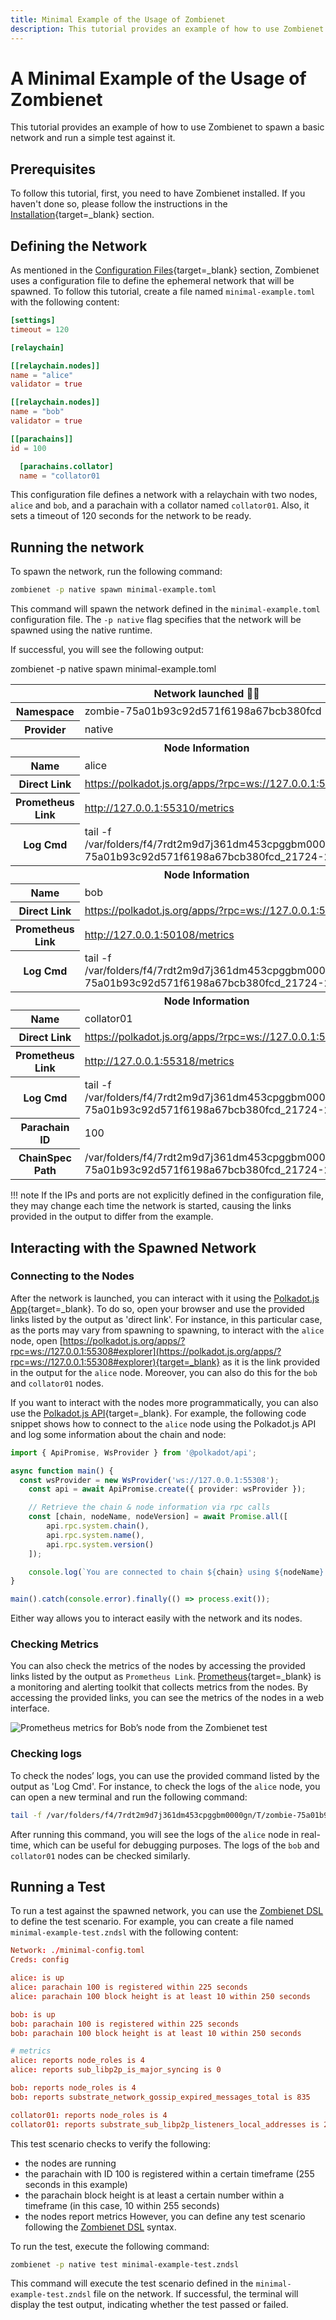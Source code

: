 ```yaml
---
title: Minimal Example of the Usage of Zombienet
description: This tutorial provides an example of how to use Zombienet to spawn a basic network and run a simple test over it.
---
```


# A Minimal Example of the Usage of Zombienet

This tutorial provides an example of how to use Zombienet to spawn a basic network and run a simple test against it.

## Prerequisites

To follow this tutorial, first, you need to have Zombienet installed. If you haven't done so, please follow the instructions in the [Installation](../overview.md/#installation){target=_blank} section.

## Defining the Network

As mentioned in the [Configuration Files](../overview.md/#configuration-files){target=_blank} section, Zombienet uses a configuration file to define the ephemeral network that will be spawned. To follow this tutorial, create a file named `minimal-example.toml` with the following content:

```toml
[settings]
timeout = 120

[relaychain]

[[relaychain.nodes]]
name = "alice"
validator = true

[[relaychain.nodes]]
name = "bob"
validator = true

[[parachains]]
id = 100

  [parachains.collator]
  name = "collator01
```

This configuration file defines a network with a relaychain with two nodes, `alice` and `bob`, and a parachain with a collator named `collator01`. Also, it sets a timeout of 120 seconds for the network to be ready.

## Running the network

To spawn the network, run the following command:

```bash
zombienet -p native spawn minimal-example.toml
```

This command will spawn the network defined in the `minimal-example.toml` configuration file. The `-p native` flag specifies that the network will be spawned using the native runtime.

If successful, you will see the following output:

<div id="termynal" data-termynal>
    <span data-ty="input"><span class="file-path">zombienet -p native spawn minimal-example.toml</span>
    <table>
        <thead>
            <tr>
                <th colspan="3" align="center">
                    Network launched 🚀🚀
                </th>
            </tr>
        </thead>
        <tr>
            <th>Namespace</th>
            <td>zombie-75a01b93c92d571f6198a67bcb380fcd</td>
        </tr>
        <tr>
            <th>Provider</th>
            <td>native</td>
        </tr>
            <tr>
                <th colspan="3" align="center">
                Node Information
                </th>
            </tr>
        <tr>
            <th>Name</th>
            <td>alice</td>
        </tr>
        <tr>
            <th>Direct Link</th>
            <td><a href="https://polkadot.js.org/apps/?rpc=ws://127.0.0.1:55308#explorer">https://polkadot.js.org/apps/?rpc=ws://127.0.0.1:55308#explorer</a></td>
        </tr>
        <tr>
            <th>Prometheus Link</th>
            <td><a href="http://127.0.0.1:55310/metrics">http://127.0.0.1:55310/metrics</a></td>
        </tr>
        <tr>
            <th>Log Cmd</th>
            <td>tail -f /var/folders/f4/7rdt2m9d7j361dm453cpggbm0000gn/T/zombie-75a01b93c92d571f6198a67bcb380fcd_21724-2</td>
        </tr>
            <tr>
                <th colspan="3" align="center">
                Node Information
                </th>
            </tr>
        <tr>
            <th>Name</th>
            <td>bob</td>
        </tr>
        <tr>
            <th>Direct Link</th>
            <td><a href="https://polkadot.js.org/apps/?rpc=ws://127.0.0.1:50312#explorer">https://polkadot.js.org/apps/?rpc=ws://127.0.0.1:55312#explorer</a></td>
        </tr>
        <tr>
            <th>Prometheus Link</th>
            <td><a href="http://127.0.0.1:50108/metrics">http://127.0.0.1:50108/metrics</a></td>
        </tr>
        <tr>
            <th>Log Cmd</th>
            <td>tail -f /var/folders/f4/7rdt2m9d7j361dm453cpggbm0000gn/T/zombie-75a01b93c92d571f6198a67bcb380fcd_21724-2</td>
        </tr>
            <tr>
                <th colspan="3" align="center">
                Node Information
                </th>
            </tr>
        <tr>
            <th>Name</th>
            <td>collator01</td>
        </tr>
        <tr>
            <th>Direct Link</th>
            <td><a href="https://polkadot.js.org/apps/?rpc=ws://127.0.0.1:55316#explorer">https://polkadot.js.org/apps/?rpc=ws://127.0.0.1:55316#explorer</a></td>
        </tr>
        <tr>
            <th>Prometheus Link</th>
            <td><a href="http://127.0.0.1:55318/metrics">http://127.0.0.1:55318/metrics</a></td>
        </tr>
        <tr>
            <th>Log Cmd</th>
            <td>tail -f /var/folders/f4/7rdt2m9d7j361dm453cpggbm0000gn/T/zombie-75a01b93c92d571f6198a67bcb380fcd_21724-2</td>
        </tr>
        <tr>
            <th>Parachain ID</th>
            <td>100</td>
        </tr>
        <tr>
            <th>ChainSpec Path</th>
            <td>/var/folders/f4/7rdt2m9d7j361dm453cpggbm0000gn/T/zombie-75a01b93c92d571f6198a67bcb380fcd_21724-2</td>
        </tr>
    </table>
</div>

!!! note 
    If the IPs and ports are not explicitly defined in the configuration file, they may change each time the network is started, causing the links provided in the output to differ from the example.

## Interacting with the Spawned Network

### Connecting to the Nodes

After the network is launched, you can interact with it using the [Polkadot.js App](https://polkadot.js.org/apps/){target=_blank}. To do so, open your browser and use the provided links listed by the output as 'direct link'. For instance, in this particular case, as the ports may vary from spawning to spawning, to interact with the `alice` node, open [https://polkadot.js.org/apps/?rpc=ws://127.0.0.1:55308#explorer](https://polkadot.js.org/apps/?rpc=ws://127.0.0.1:55308#explorer){target=_blank} as it is the link provided in the output for the `alice` node. Moreover, you can also do this for the `bob` and `collator01` nodes.

If you want to interact with the nodes more programmatically, you can also use the [Polkadot.js API](https://polkadot.js.org/api/){target=_blank}. For example, the following code snippet shows how to connect to the `alice` node using the Polkadot.js API and log some information about the chain and node:

```typescript
import { ApiPromise, WsProvider } from '@polkadot/api';

async function main() {
  const wsProvider = new WsProvider('ws://127.0.0.1:55308');
    const api = await ApiPromise.create({ provider: wsProvider });

    // Retrieve the chain & node information via rpc calls
    const [chain, nodeName, nodeVersion] = await Promise.all([
        api.rpc.system.chain(),
        api.rpc.system.name(),
        api.rpc.system.version()
    ]);

    console.log(`You are connected to chain ${chain} using ${nodeName} v${nodeVersion}`);
}

main().catch(console.error).finally(() => process.exit());
```

Either way allows you to interact easily with the network and its nodes.

### Checking Metrics

You can also check the metrics of the nodes by accessing the provided links listed by the output as `Prometheus Link`. [Prometheus](https://prometheus.io/){target=_blank} is a monitoring and alerting toolkit that collects metrics from the nodes. By accessing the provided links, you can see the metrics of the nodes in a web interface.

![Prometheus metrics for Bob’s node from the Zombienet test](/polkadot-ecosystem-docs-draft/images/dev-tools/zombienet/tutorials/zombienet-1.webp)

### Checking logs

To check the nodes’ logs, you can use the provided command listed by the output as 'Log Cmd'. For instance, to check the logs of the `alice` node, you can open a new terminal and run the following command:

```bash
tail -f /var/folders/f4/7rdt2m9d7j361dm453cpggbm0000gn/T/zombie-75a01b93c92d571f6198a67bcb380fcd_21724-SEzfCidQ1za4/alice.log
```

After running this command, you will see the logs of the `alice` node in real-time, which can be useful for debugging purposes. The logs of the `bob` and `collator01` nodes can be checked similarly.

## Running a Test

To run a test against the spawned network, you can use the [Zombienet DSL](../testing.md) to define the test scenario. For example, you can create a file named `minimal-example-test.zndsl` with the following content:

```toml
Network: ./minimal-config.toml
Creds: config

alice: is up
alice: parachain 100 is registered within 225 seconds
alice: parachain 100 block height is at least 10 within 250 seconds

bob: is up
bob: parachain 100 is registered within 225 seconds
bob: parachain 100 block height is at least 10 within 250 seconds

# metrics
alice: reports node_roles is 4
alice: reports sub_libp2p_is_major_syncing is 0

bob: reports node_roles is 4
bob: reports substrate_network_gossip_expired_messages_total is 835

collator01: reports node_roles is 4
collator01: reports substrate_sub_libp2p_listeners_local_addresses is 2
```

This test scenario checks to verify the following:
- the nodes are running 
- the parachain with ID 100 is registered within a certain timeframe (255 seconds in this example) 
- the parachain block height is at least a certain number within a timeframe (in this case, 10 within 255 seconds)
- the nodes report metrics 
However, you can define any test scenario following the [Zombienet DSL](../testing.md) syntax.

To run the test, execute the following command:

```bash
zombienet -p native test minimal-example-test.zndsl
```

This command will execute the test scenario defined in the `minimal-example-test.zndsl` file on the network. If successful, the terminal will display the test output, indicating whether the test passed or failed.